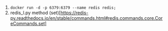 1. `docker run -d -p 6379:6379 --name redis redis;`
2. redis_l.py method (set)[https://redis-py.readthedocs.io/en/stable/commands.html#redis.commands.core.CoreCommands.set]
